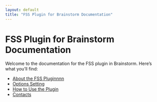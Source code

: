 ```yaml
---
layout: default
title: "FSS Plugin for Brainstorm Documentation"
---
```


# FSS Plugin for Brainstorm Documentation

Welcome to the documentation for the FSS plugin in Brainstorm. Here’s what you’ll find:

- [About the FSS Pluginnnn](about.html)
- [Options Setting](options.html)
- [How to Use the Plugin](using.html)
- [Contacts](contacts.html)
